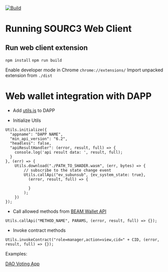 [![Build](https://github.com/PitDotDev/Sourc3---Web-Client/actions/workflows/main.yml/badge.svg)](https://github.com/PitDotDev/Sourc3---Web-Client/actions/workflows/main.yml)
# Running SOURC3 Web Client

## Run web client extension

`npm install`
`npm run build`

Enable developer mode in Chrome `chrome://extensions/`
Import unpacked extension from `./dist`


# Web wallet integration with DAPP

- Add [utils.js](https://github.com/BeamMW/dapp-utils) to DAPP

- Initialize Utils

```
Utils.initialize({
  "appname": "DAPP NAME",
  "min_api_version": "6.2",
  "headless": false,
  "apiResultHandler": (error, result, full) => {
    console.log('api result data: ', result, full);
  }
}, (err) => {
    Utils.download("./PATH_TO_SHADER.wasm", (err, bytes) => {
        // subscribe to the state change event
        Utils.callApi("ev_subunsub", {ev_system_state: true}, 
          (error, result, full) => {
          
          }
        );
    })
});
```

- Call allowed methods from [BEAM Wallet API](https://github.com/BeamMW/beam/wiki/Beam-wallet-protocol-API-v6.3)

```
Utils.callApi("METHOD_NAME", PARAMS, (error, result, full) => {});
```

- Invoke contract methods

```
Utils.invokeContract("role=manager,action=view,cid=" + CID, (error, result, full) => {});
```

Examples:

[DAO Voting App](https://github.com/BeamMW/dao-voting-app)
